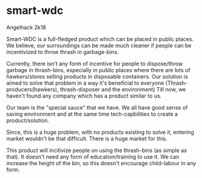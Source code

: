 # smart-wdc
Angelhack 2k18


Smart-WDC is a full-fledged product which can be placed in public places. 
We believe, our surroundings can be made much cleaner if people can be incentivized to throw thrash in garbage-bins.


Currently, there isn't any form of incentive for people to dispose/throw garbage in thrash-bins, especially in public places where there are lots of hawkers/stores selling products in disposable containers. Our solution is aimed to solve that problem in a way it's beneficial to everyone (Thrash-producers(hawkers), thrash-disposer and the environment)
Till now, we haven't found any company which has a product similar to us.


Our team is the "special sauce" that we have. We all have good sense of saving environment and at the same time tech-capbilities to create a product/solution.

Since, this is a huge problem, with no products existing to solve it, entering market wouldn't be that difficult.
There is a huge market for this.


This product will incitivize people on using the thrash-bins (as simple as that). It doesn't need any form of education/training to use it.
We can increase the height of the bin, so this doesn't encourage child-labour in any form.

